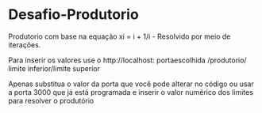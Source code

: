 # Desafio-Produtorio
Produtorio com base na equação xi = i + 1/i - Resolvido por meio de iterações.

Para inserir os valores use o http://localhost: portaescolhida /produtorio/ limite inferior/limite superior

Apenas substitua o valor da porta que você pode alterar no código ou usar a porta 3000 que já está programada 
e inserir o valor numérico dos limites para resolver o produtório
